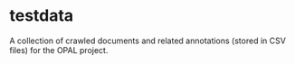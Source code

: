 # testdata

A collection of crawled documents and related annotations (stored in CSV files) for the OPAL project.
